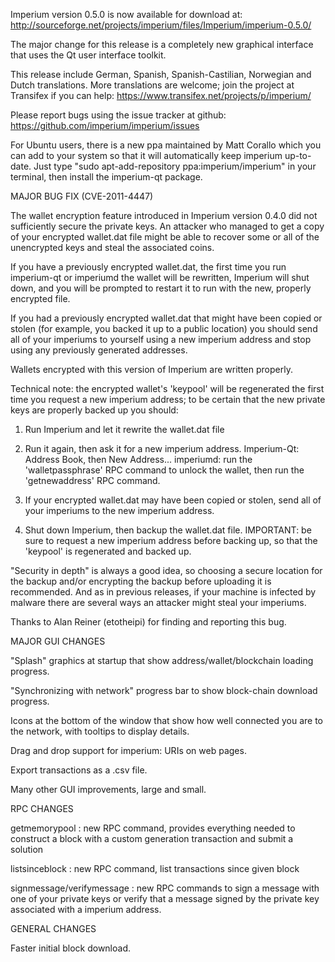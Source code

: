 Imperium version 0.5.0 is now available for download at:
http://sourceforge.net/projects/imperium/files/Imperium/imperium-0.5.0/

The major change for this release is a completely new graphical interface that uses the Qt user interface toolkit.

This release include German, Spanish, Spanish-Castilian, Norwegian and Dutch translations. More translations are welcome; join the project at Transifex if you can help:
https://www.transifex.net/projects/p/imperium/

Please report bugs using the issue tracker at github:
https://github.com/imperium/imperium/issues

For Ubuntu users, there is a new ppa maintained by Matt Corallo which you can add to your system so that it will automatically keep imperium up-to-date.  Just type "sudo apt-add-repository ppa:imperium/imperium" in your terminal, then install the imperium-qt package.

MAJOR BUG FIX  (CVE-2011-4447)

The wallet encryption feature introduced in Imperium version 0.4.0 did not sufficiently secure the private keys. An attacker who
managed to get a copy of your encrypted wallet.dat file might be able to recover some or all of the unencrypted keys and steal the
associated coins.

If you have a previously encrypted wallet.dat, the first time you run imperium-qt or imperiumd the wallet will be rewritten, Imperium will
shut down, and you will be prompted to restart it to run with the new, properly encrypted file.

If you had a previously encrypted wallet.dat that might have been copied or stolen (for example, you backed it up to a public
location) you should send all of your imperiums to yourself using a new imperium address and stop using any previously generated addresses.

Wallets encrypted with this version of Imperium are written properly.

Technical note: the encrypted wallet's 'keypool' will be regenerated the first time you request a new imperium address; to be certain that the
new private keys are properly backed up you should:

1. Run Imperium and let it rewrite the wallet.dat file

2. Run it again, then ask it for a new imperium address.
Imperium-Qt: Address Book, then New Address...
imperiumd: run the 'walletpassphrase' RPC command to unlock the wallet,  then run the 'getnewaddress' RPC command.

3. If your encrypted wallet.dat may have been copied or stolen, send  all of your imperiums to the new imperium address.

4. Shut down Imperium, then backup the wallet.dat file.
IMPORTANT: be sure to request a new imperium address before backing up, so that the 'keypool' is regenerated and backed up.

"Security in depth" is always a good idea, so choosing a secure location for the backup and/or encrypting the backup before uploading it is recommended. And as in previous releases, if your machine is infected by malware there are several ways an attacker might steal your imperiums.

Thanks to Alan Reiner (etotheipi) for finding and reporting this bug.

MAJOR GUI CHANGES

"Splash" graphics at startup that show address/wallet/blockchain loading progress.

"Synchronizing with network" progress bar to show block-chain download progress.

Icons at the bottom of the window that show how well connected you are to the network, with tooltips to display details.

Drag and drop support for imperium: URIs on web pages.

Export transactions as a .csv file.

Many other GUI improvements, large and small.

RPC CHANGES

getmemorypool : new RPC command, provides everything needed to construct a block with a custom generation transaction and submit a solution

listsinceblock : new RPC command, list transactions since given block

signmessage/verifymessage : new RPC commands to sign a message with one of your private keys or verify that a message signed by the private key associated with a imperium address.

GENERAL CHANGES

Faster initial block download.
